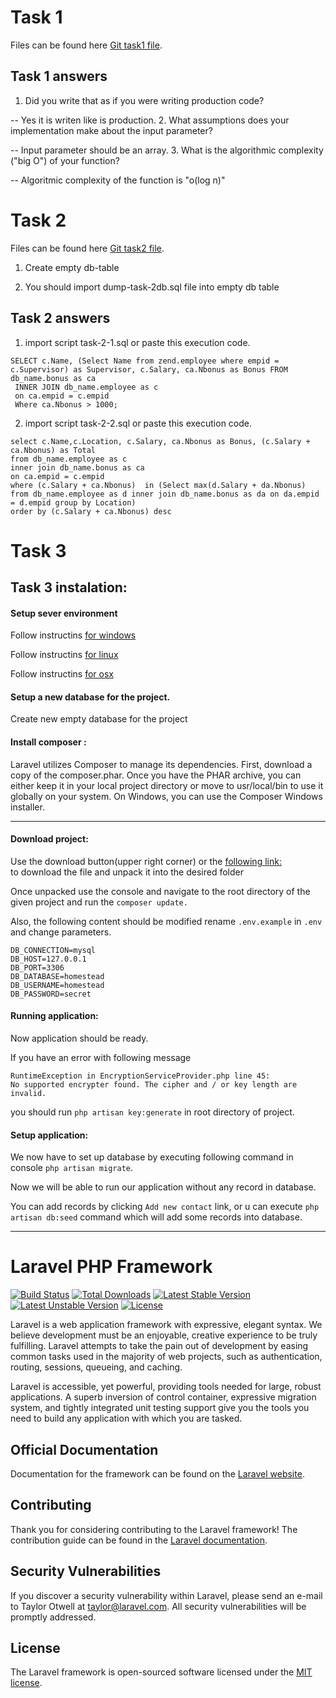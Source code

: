 # Task 1
Files can be found here [Git task1 file](http://laravel.com/docs).

## Task 1 answers

1. Did you write that as if you were writing production code?

  -- Yes it is writen like is production.
2. What assumptions does your implementation make about the input parameter?

  -- Input parameter should be an array.
3. What is the algorithmic complexity ("big O") of your function?

  -- Algoritmic complexity of the function is "o(log n)"
  
  
# Task 2

Files can be found here [Git task2 file](http://laravel.com/docs).

1) Create empty db-table

2) You should import dump-task-2db.sql file into empty db table

## Task 2 answers

1) import script task-2-1.sql or paste this execution code.

```
SELECT c.Name, (Select Name from zend.employee where empid = c.Supervisor) as Supervisor, c.Salary, ca.Nbonus as Bonus FROM db_name.bonus as ca
 INNER JOIN db_name.employee as c
 on ca.empid = c.empid
 Where ca.Nbonus > 1000;
```

2) import script task-2-2.sql or paste this execution code.

```
select c.Name,c.Location, c.Salary, ca.Nbonus as Bonus, (c.Salary + ca.Nbonus) as Total 
from db_name.employee as c
inner join db_name.bonus as ca
on ca.empid = c.empid
where (c.Salary + ca.Nbonus)  in (Select max(d.Salary + da.Nbonus) from db_name.employee as d inner join db_name.bonus as da on da.empid = d.empid group by Location)
order by (c.Salary + ca.Nbonus) desc
```

# Task 3

## Task 3 instalation:

#### Setup sever environment

Follow instructins [for windows](http://www.sitepoint.com/how-to-install-apache-on-windows/)

Follow instructins [for linux](https://www.digitalocean.com/community/tutorials/how-to-install-linux-apache-mysql-php-lamp-stack-on-ubuntu)

Follow instructins [for osx](https://coolestguidesontheplanet.com/get-apache-mysql-php-phpmyadmin-working-osx-10-10-yosemite/)

#### Setup a new database for the project.

Create new empty database for the project 


#### Install composer :
Laravel utilizes Composer to manage its dependencies. First, download a copy of the composer.phar. Once you have the PHAR archive, 
you can either keep it in your local project directory or move to usr/local/bin to use it globally on your system.
On Windows, you can use the Composer Windows installer.

---

#### Download project:
Use the download button(upper right corner) or the [following link:](https://github.com/dachamf/Phone-book.git)  
to download the file and unpack it into the desired folder 

Once unpacked use the console and navigate to the root directory of the given project and run the 
`
composer update.
`

Also, the following content should be modified rename `.env.example` in `.env` and change parameters.

```
DB_CONNECTION=mysql
DB_HOST=127.0.0.1
DB_PORT=3306
DB_DATABASE=homestead
DB_USERNAME=homestead
DB_PASSWORD=secret
```

#### Running application:

Now application should be ready.

If you have an error with following message

```
RuntimeException in EncryptionServiceProvider.php line 45:
No supported encrypter found. The cipher and / or key length are invalid.
```

you should run `php artisan key:generate` in root directory of project.

#### Setup application:

We now have to set up database by executing following command in console `php artisan migrate`.

Now we will be able to run our application without any record in database.

You can add records by clicking `Add new contact` link, or u can execute `php artisan db:seed` command which will add some records into database.



---

# Laravel PHP Framework
[![Build Status](https://travis-ci.org/laravel/framework.svg)](https://travis-ci.org/laravel/framework)
[![Total Downloads](https://poser.pugx.org/laravel/framework/d/total.svg)](https://packagist.org/packages/laravel/framework)
[![Latest Stable Version](https://poser.pugx.org/laravel/framework/v/stable.svg)](https://packagist.org/packages/laravel/framework)
[![Latest Unstable Version](https://poser.pugx.org/laravel/framework/v/unstable.svg)](https://packagist.org/packages/laravel/framework)
[![License](https://poser.pugx.org/laravel/framework/license.svg)](https://packagist.org/packages/laravel/framework)

Laravel is a web application framework with expressive, elegant syntax. We believe development must be an enjoyable, creative experience to be truly fulfilling. Laravel attempts to take the pain out of development by easing common tasks used in the majority of web projects, such as authentication, routing, sessions, queueing, and caching.

Laravel is accessible, yet powerful, providing tools needed for large, robust applications. A superb inversion of control container, expressive migration system, and tightly integrated unit testing support give you the tools you need to build any application with which you are tasked.

## Official Documentation

Documentation for the framework can be found on the [Laravel website](http://laravel.com/docs).

## Contributing

Thank you for considering contributing to the Laravel framework! The contribution guide can be found in the [Laravel documentation](http://laravel.com/docs/contributions).

## Security Vulnerabilities

If you discover a security vulnerability within Laravel, please send an e-mail to Taylor Otwell at taylor@laravel.com. All security vulnerabilities will be promptly addressed.

## License

The Laravel framework is open-sourced software licensed under the [MIT license](http://opensource.org/licenses/MIT).
